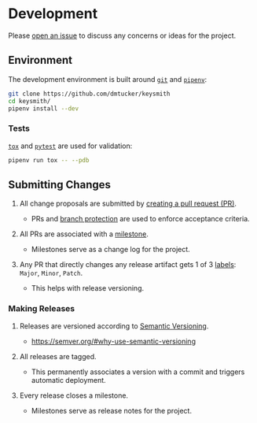 # Development

Please [open an issue](https://help.github.com/articles/creating-an-issue/) to discuss any concerns or ideas for the project.

## Environment

The development environment is built around [`git`](https://git-scm.com/doc) and [`pipenv`](https://docs.pipenv.org/):
``` sh
git clone https://github.com/dmtucker/keysmith
cd keysmith/
pipenv install --dev
```

### Tests

[`tox`](https://tox.readthedocs.io/) and [`pytest`](https://docs.pytest.org/) are used for validation:
``` sh
pipenv run tox -- --pdb
```

## Submitting Changes

1. All change proposals are submitted by [creating a pull request (PR)](https://help.github.com/articles/creating-a-pull-request/).
   - PRs and [branch protection](https://help.github.com/articles/about-protected-branches/) are used to enforce acceptance criteria.

2. All PRs are associated with a [milestone](https://help.github.com/articles/about-milestones/).
   - Milestones serve as a change log for the project.

3. Any PR that directly changes any release artifact gets 1 of 3 [labels](https://help.github.com/articles/applying-labels-to-issues-and-pull-requests/): `Major`, `Minor`, `Patch`.
   - This helps with release versioning.

### Making Releases

1. Releases are versioned according to [Semantic Versioning](http://semver.org/).
   - https://semver.org/#why-use-semantic-versioning

2. All releases are tagged.
   - This permanently associates a version with a commit and triggers automatic deployment.

3. Every release closes a milestone.
   - Milestones serve as release notes for the project.
